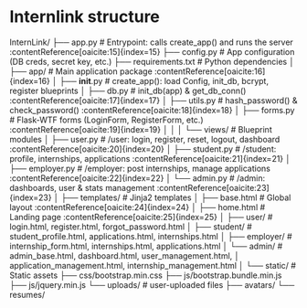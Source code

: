 # Internlink structure 
InternLink/
├── app.py                                 # Entrypoint: calls create_app() and runs the server :contentReference[oaicite:15]{index=15}
├── config.py                              # App configuration (DB creds, secret key, etc.)
├── requirements.txt                       # Python dependencies
│
├── app/                                   # Main application package :contentReference[oaicite:16]{index=16}
│   ├── __init__.py                        # create_app(): load Config, init_db, bcrypt, register blueprints
│   ├── db.py                              # init_db(app) & get_db_conn() :contentReference[oaicite:17]{index=17}
│   ├── utils.py                           # hash_password() & check_password() :contentReference[oaicite:18]{index=18}
│   ├── forms.py                           # Flask-WTF forms (LoginForm, RegisterForm, etc.) :contentReference[oaicite:19]{index=19}
│   │
│   └── views/                             # Blueprint modules
│       ├── user.py                        # /user: login, register, reset, logout, dashboard :contentReference[oaicite:20]{index=20}
│       ├── student.py                     # /student: profile, internships, applications :contentReference[oaicite:21]{index=21}
│       ├── employer.py                    # /employer: post internships, manage applications :contentReference[oaicite:22]{index=22}
│       └── admin.py                       # /admin: dashboards, user & stats management :contentReference[oaicite:23]{index=23}
│
├── templates/                             # Jinja2 templates
│   ├── base.html                          # Global layout :contentReference[oaicite:24]{index=24}
│   ├── home.html                          # Landing page :contentReference[oaicite:25]{index=25}
│   ├── user/                              # login.html, register.html, forgot_password.html
│   ├── student/                           # student_profile.html, applications.html, internships.html
│   ├── employer/                          # internship_form.html, internships.html, applications.html
│   └── admin/                             # admin_base.html, dashboard.html, user_management.html,
│                                            application_management.html, internship_management.html
│
└── static/                                # Static assets
    ├── css/bootstrap.min.css
    ├── js/bootstrap.bundle.min.js
    ├── js/jquery.min.js
    └── uploads/                           # user-uploaded files
        ├── avatars/
        └── resumes/